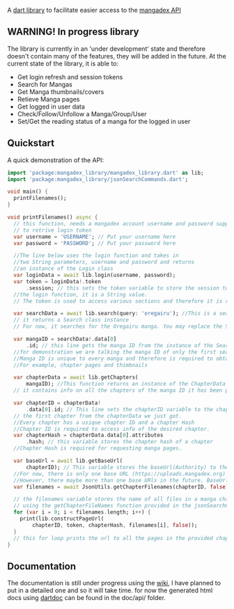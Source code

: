 A [dart library](https://pub.dev/packages/mangadex_library) to facilitate easier access to the [mangadex API](https://api.mangadex.org)

## WARNING! In progress library

The library is currently in an 'under development' state and therefore doesn't contain many of the features, they will be added in the future. At the current state of the library, it is able to:
 - Get login refresh and session tokens
 - Search for Mangas
 - Get Manga thumbnails/covers
 - Retieve Manga pages
 - Get logged in user data
 - Check/Follow/Unfollow a Manga/Group/User
 - Set/Get the reading status of a manga for the logged in user

## Quickstart

A quick demonstration of the API:

```dart
import 'package:mangadex_library/mangadex_library.dart' as lib;
import 'package:mangadex_library/jsonSearchCommands.dart';

void main() {
  printFilenames();
}

void printFilenames() async {
  // this function, needs a mangadex account username and password supplied
  // to retrive login token
  var username = 'USERNAME'; // Put your username here
  var password = 'PASSWORD'; // Put your password here

  //The line below uses the login function and takes in
  //two String parameters, username and password and returns
  //an instance of the Login class
  var loginData = await lib.login(username, password);
  var token = loginData!.token
      .session; // this sets the token variable to store the session token obtained using
  //the login function, it is a String value.
  // The token is used to access various sections and therefore it is recommended to be made accessible at all times.

  var searchData = await lib.search(query: 'oregairu'); //This is a search function that queries mangadex for the name of a manga
  // it returns a Search class instance
  // For now, it searches for the Oregairu manga. You may replace the String value with your desired query.

  var mangaID = searchData!.data[0]
      .id; // this line gets the manga ID from the instance of the Search we just obtained
  //for demonstration we are talking the manga ID of only the first search result
  //Manga ID is unique to every manga and therefore is required to obtain any information regarding it
  //For example, chapter pages and thimbnails

  var chapterData = await lib.getChapters(
      mangaID); //This function returns an instance of the ChapterData class,
  // it contains info on all the chapters of the manga ID it has been provided.

  var chapterID = chapterData!
      .data[0].id; // This line sets the chapterID variable to the chapter id of
  // the first chapter from the chapterData we just got.
  //Every chapter has a usique chapter ID and a chapter Hash
  //Chapter ID is required to access info of the desired chapter.
  var chapterHash = chapterData.data[0].attributes
      .hash; // this variable stores the chapter hash of a chapter
  //Chapter Hash is required for requesting manga pages.

  var baseUrl = await lib.getBaseUrl(
      chapterID); // This variable stores the baseUrl(Authority) to the chapter we are looking for
  //For now, there is only one base URL (https://uploads.mangadex.org)
  //However, there maybe more than one base URls in the future. BaseUrl always requires chapter ID to obtain an address.
  var filenames = await JsonUtils.getChapterFilenames(chapterID, false);

  // the filenames variable stores the name of all files in a manga chapter
  // using the getChapterFileNames function provided in the jsonSearchCommands.dart file.
  for (var i = 0; i < filenames.length; i++) {
    print(lib.constructPageUrl(
        chapterID, token, chapterHash, filenames[i], false));
  }
  // this for loop prints the url to all the pages in the provided chapters.
}


```

## Documentation
The documentation is still under progress using the [wiki](https://github.com/Riktam-Santra/mangadex_library/wiki), I have planned to put in a detailed one and so it will take time.
 for now the generated html docs using [dartdoc](https://pub.dev/packages/dartdoc) can be found in the doc/api/ folder.
